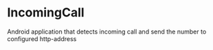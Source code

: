 # IncomingCall

Android application that detects incoming call and send the number to configured http-address
